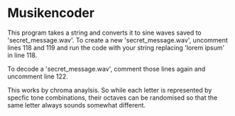 # Musikencoder

This program takes a string and converts it to sine waves saved to 'secret_message.wav'.
To create a new 'secret_message.wav', uncomment lines 118 and 119 and run the code with 
your string replacing 'lorem ipsum' in line 118.

To decode a 'secret_message.wav', comment those lines again and uncomment line 122.

This works by chroma anaylsis. So while each letter is represented by specfic tone
combinations, their octaves can be randomised so that the same letter always sounds
somewhat different.
